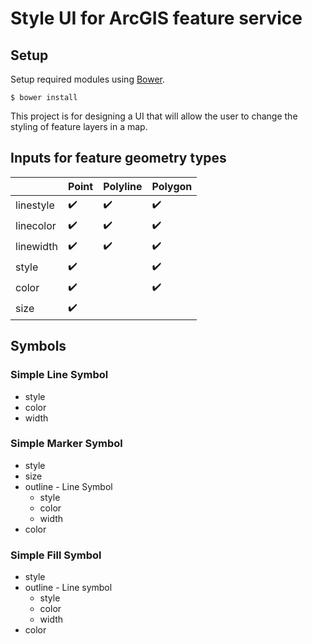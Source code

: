 ﻿Style UI for ArcGIS feature service
===================================

## Setup ##

Setup required modules using [Bower].

    $ bower install

This project is for designing a UI that will allow the user to change the styling of feature layers in a map.

## Inputs for feature geometry types ##

|         |Point             |Polyline          |Polygon           |
|---------|------------------|------------------|------------------|
|linestyle|:heavy_check_mark:|:heavy_check_mark:|:heavy_check_mark:|
|linecolor|:heavy_check_mark:|:heavy_check_mark:|:heavy_check_mark:|
|linewidth|:heavy_check_mark:|:heavy_check_mark:|:heavy_check_mark:|
|style    |:heavy_check_mark:|                  |:heavy_check_mark:|
|color    |:heavy_check_mark:|                  |:heavy_check_mark:|
|size     |:heavy_check_mark:|                  |                  |

## Symbols ##

### Simple Line Symbol ###

* style
* color
* width

### Simple Marker Symbol ###

* style
* size
* outline - Line Symbol
    * style
    * color
    * width
* color

### Simple Fill Symbol ###

* style
* outline - Line symbol
    * style
    * color
    * width
* color



[Bower]:http://bower.io